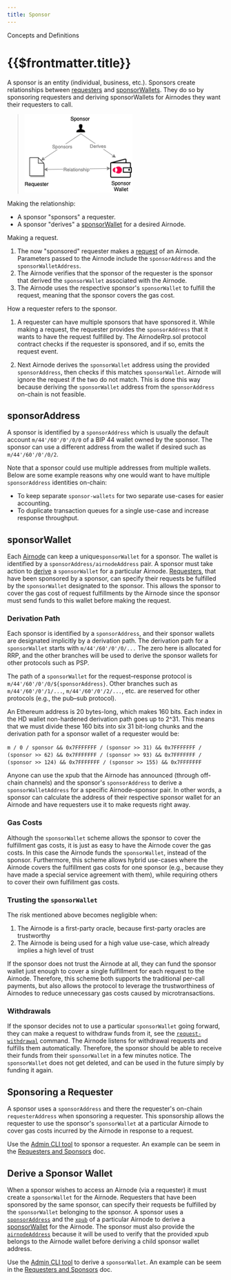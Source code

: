 ```yaml
---
title: Sponsor
---
```

<TitleSpan>Concepts and Definitions</TitleSpan>
# {{$frontmatter.title}}

<TocHeader />
<TOC class="table-of-contents" :include-level="[2,3]" />

A sponsor is an entity (individual, business, etc.). Sponsors create relationships between [requesters](requester.md) and [sponsorWallets](sponsor.md#sponsorwallet). They do so by sponsoring requesters and deriving sponsorWallets for Airnodes they want their requesters to call.

>![relationships](../assets/images/concepts-sponsor-relationships.png)

Making the relationship:
- A sponsor "sponsors" a requester.
- A sponsor "derives" a [sponsorWallet](sponsor.md#sponsorwallet) for a desired Airnode.

Making a request.
1. The now "sponsored" requester makes a [request](request.md) of an Airnode. Parameters passed to the Airnode include the `sponsorAddress` and the `sponsorWalletAddress`.
2. The Airnode verifies that the sponsor of the requester is the sponsor that derived the `sponsorWallet` associated with the Airnode.
3. The Airnode uses the respective sponsor's `sponsorWallet` to fulfill the request, meaning that the sponsor covers the gas cost.

How a requester refers to the sponsor.

1. A requester can have multiple sponsors that have sponsored it. While making a request, the requester provides the `sponsorAddress` that it wants to have the request fulfilled by. The AirnodeRrp.sol protocol contract checks if the requester is sponsored, and if so, emits the request event.

2. Next Airnode derives the `sponsorWallet` address using the provided `sponsorAddress`, then checks if this matches `sponsorWallet`. Airnode will ignore the request if the two do not match. This is done this way because deriving the `sponsorWallet` address from the `sponsorAddress` on-chain is not feasible.


## sponsorAddress
A sponsor is identified by a `sponsorAddress` which is usually the default account `m/44'/60'/0'/0/0` of a BIP 44 wallet owned by the sponsor. The sponsor can use a different address from the wallet if desired such as `m/44'/60'/0'/0/2`.

Note that a sponsor could use multiple addresses from multiple wallets. Below are some example reasons why one would want to have multiple `sponsorAddress` identities on-chain:

- To keep separate `sponsor-wallets` for two separate use-cases for easier accounting.
- To duplicate transaction queues for a single use-case and increase response throughput.

## sponsorWallet

Each [Airnode](airnode.md) can keep a unique`sponsorWallet` for a sponsor. The wallet is identified by a `sponsorAddress/airnodeAddress` pair. A sponsor must take action to [derive](#derive-a-sponsor-wallet) a `sponsorWallet` for a particular Airnode. [Requesters](requester.md), that have been sponsored by a sponsor, can specify their requests be fulfilled by the  `sponsorWallet` designated to the sponsor. This allows the sponsor to cover the gas cost of request fulfillments by the Airnode since the sponsor must send funds to this wallet before making the request.

### Derivation Path
Each sponsor is identified by a `sponsorAddress`, and their sponsor wallets are designated implicitly by a derivation path. The derivation path for a `sponsorWallet` starts with `m/44'/60'/0'/0/...` The zero here is allocated for RRP, and the other branches will be used to derive the sponsor wallets for other protocols such as PSP.

The path of a `sponsorWallet` for the request–response protocol is `m/44'/60'/0'/0/${sponsorAddress}`. Other branches such as `m/44'/60'/0'/1/...`, `m/44'/60'/0'/2/...`, etc. are reserved for other protocols (e.g., the pub–sub protocol).

An Ethereum address is 20 bytes-long, which makes 160 bits. Each index in the HD wallet non-hardened derivation path goes up to 2^31. This means that we must divide these 160 bits into six 31 bit-long chunks and the derivation path for a sponsor wallet of a requester would be:

`m / 0 / sponsor && 0x7FFFFFFF / (sponsor >> 31) && 0x7FFFFFFF / (sponsor >> 62) && 0x7FFFFFFF / (sponsor >> 93) && 0x7FFFFFFF / (sponsor >> 124) && 0x7FFFFFFF / (sponsor >> 155) && 0x7FFFFFFF`

Anyone can use the xpub that the Airnode has announced (through off-chain channels) and the sponsor's `sponsorAddress` to derive a `sponsorWalletAddress` for a specific Airnode–sponsor pair. In other words, a sponsor can calculate the address of their respective sponsor wallet for an Airnode and have requesters use it to make requests right away.

### Gas Costs

Although the `sponsorWallet` scheme allows the sponsor to cover the fulfillment gas costs, it is just as easy to have the Airnode cover the gas costs. In this case the Airnode funds the `sponsorWallet`, instead of the sponsor. Furthermore, this scheme allows hybrid use-cases where the Airnode covers the fulfillment gas costs for one sponsor (e.g., because they have made a special service agreement with them), while requiring others to cover their own fulfillment gas costs.

### Trusting the `sponsorWallet`
<SponsorWalletWarning/>

The risk mentioned above becomes negligible when:

1. The Airnode is a first-party oracle, because first-party oracles are trustworthy
2. The Airnode is being used for a high value use-case, which already implies a high level of trust

If the sponsor does not trust the Airnode at all, they can fund the sponsor wallet just enough to cover a single fulfillment for each request to the Airnode. Therefore, this scheme both supports the traditional per-call payments, but also allows the protocol to leverage the trustworthiness of Airnodes to reduce unnecessary gas costs caused by microtransactions.

### Withdrawals

If the sponsor decides not to use a particular `sponsorWallet` going forward, they can make a request to withdraw funds from it, see the [`request-withdrawal`](../reference/admin-cli-commands.md#request-withdrawal) command. The Airnode listens for withdrawal requests and fulfills them automatically. Therefore, the sponsor should be able to receive their funds from their `sponsorWallet` in a few minutes notice. The `sponsorWallet` does not get deleted, and can be used in the future simply by funding it again.

## Sponsoring a Requester

A sponsor uses a `sponsorAddress` and there the requester's on-chain `requesterAddress` when sponsoring a requester.  This sponsorship allows the requester to use the sponsor's `sponsorWallet` at a particular Airnode to cover gas costs incurred by the Airnode in response to a request.

Use the [Admin CLI tool](../reference/admin-cli-commands.md#sponsor-requester) to sponsor a requester. An example can be seem in the [Requesters and Sponsors](../grp-developers/requesters-sponsors.md#how-to-sponsor-a-requester) doc.

## Derive a Sponsor Wallet

When a sponsor wishes to access an Airnode (via a requester) it must create a `sponsorWallet` for the Airnode. Requesters that have been sponsored by the same sponsor, can specify their requests be fulfilled by the `sponsorWallet` belonging to the sponsor. A sponsor uses a [`sponsorAddress`](sponsor.md#sponsoraddress) and the [`xpub`](airnode.md#xpub) of a particular Airnode to derive a [sponsorWallet](#sponsorwallet) for the Airnode. The sponsor must also provide the [`airnodeAddress`](airnode.md#airnodeaddress) because it will be used to verify that the provided xpub belongs to the Airnode wallet before deriving a child sponsor wallet address.

Use the [Admin CLI tool](../reference/admin-cli-commands.md#derive-sponsor-wallet-addfress) to derive a `sponsorWallet`. An example can be seem in the [Requesters and Sponsors](../grp-developers/requesters-sponsors.md#how-to-derive-a-sponsor-wallet) doc.
